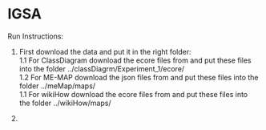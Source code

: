 # IGSA

Run Instructions:
1. First download the data and put it in the right folder: <br/>
  1.1 For ClassDiagram download the ecore files from and put these files into the folder ../classDiagrm/Experiment_1/ecore/<br/>
  1.2 For ME-MAP download the json files from and put these files into the folder ../meMap/maps/<br/>
  1.1 For wikiHow download the ecore files from and put these files into the folder ../wikiHow/maps/
 
 2.
